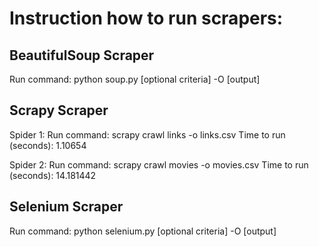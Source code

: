 # Instruction how to run scrapers:

## BeautifulSoup Scraper

Run command: python soup.py [optional criteria] -O [output]

## Scrapy Scraper

Spider 1:
Run command: scrapy crawl links -o links.csv
Time to run (seconds):  1.10654

Spider 2:
Run command: scrapy crawl movies -o movies.csv
Time to run (seconds): 14.181442

## Selenium Scraper

Run command: python selenium.py [optional criteria] -O [output]